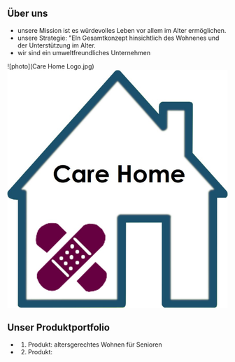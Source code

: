 



## Über uns

* unsere Mission ist es würdevolles Leben vor allem im Alter ermöglichen.
* unsere Strategie: "EIn Gesamtkonzept hinsichtlich des Wohnenes und der Unterstützung im Alter.
* wir sind ein umweltfreundliches Unternehmen

![photo](Care Home Logo.jpg)
![photo](https://github.com/dhbw-de/Care-Home/blob/master/docs/Care%20Home%20Logo.jpg)

## Unser Produktportfolio

* 1. Produkt: altersgerechtes Wohnen für Senioren
* 2. Produkt: 
